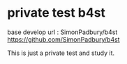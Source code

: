 # private test b4st
base develop url : SimonPadbury/b4st
https://github.com/SimonPadbury/b4st

This is just a private test and study it.
